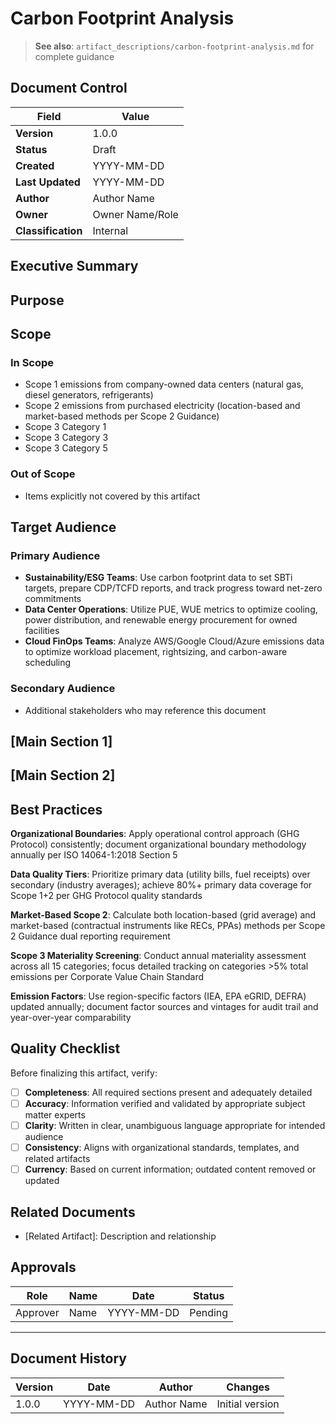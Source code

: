 # Carbon Footprint Analysis

> **See also**: `artifact_descriptions/carbon-footprint-analysis.md` for complete guidance

## Document Control

| Field | Value |
|-------|-------|
| **Version** | 1.0.0 |
| **Status** | Draft |
| **Created** | YYYY-MM-DD |
| **Last Updated** | YYYY-MM-DD |
| **Author** | Author Name |
| **Owner** | Owner Name/Role |
| **Classification** | Internal |

## Executive Summary

<!-- Provide a 2-3 paragraph overview for executive audience -->
<!-- What is this document about and why does it matter? -->

## Purpose

<!-- Quantifies organizational GHG emissions across Scope 1 (direct operations), Scope 2 (purchased electricity), and Scope 3 (value chain) following GHG Protocol Corporate Standard and ISO 14064-1:2018, e... -->

## Scope

### In Scope

- Scope 1 emissions from company-owned data centers (natural gas, diesel generators, refrigerants)
- Scope 2 emissions from purchased electricity (location-based and market-based methods per Scope 2 Guidance)
- Scope 3 Category 1
- Scope 3 Category 3
- Scope 3 Category 5

### Out of Scope

- Items explicitly not covered by this artifact

## Target Audience

### Primary Audience

- **Sustainability/ESG Teams**: Use carbon footprint data to set SBTi targets, prepare CDP/TCFD reports, and track progress toward net-zero commitments
- **Data Center Operations**: Utilize PUE, WUE metrics to optimize cooling, power distribution, and renewable energy procurement for owned facilities
- **Cloud FinOps Teams**: Analyze AWS/Google Cloud/Azure emissions data to optimize workload placement, rightsizing, and carbon-aware scheduling

### Secondary Audience

- Additional stakeholders who may reference this document

## [Main Section 1]

<!-- Complete this section with artifact-specific content -->
<!-- Refer to the artifact description for required structure -->

## [Main Section 2]

<!-- Add additional sections as needed -->

## Best Practices

**Organizational Boundaries**: Apply operational control approach (GHG Protocol) consistently; document organizational boundary methodology annually per ISO 14064-1:2018 Section 5

**Data Quality Tiers**: Prioritize primary data (utility bills, fuel receipts) over secondary (industry averages); achieve 80%+ primary data coverage for Scope 1+2 per GHG Protocol quality standards

**Market-Based Scope 2**: Calculate both location-based (grid average) and market-based (contractual instruments like RECs, PPAs) methods per Scope 2 Guidance dual reporting requirement

**Scope 3 Materiality Screening**: Conduct annual materiality assessment across all 15 categories; focus detailed tracking on categories >5% total emissions per Corporate Value Chain Standard

**Emission Factors**: Use region-specific factors (IEA, EPA eGRID, DEFRA) updated annually; document factor sources and vintages for audit trail and year-over-year comparability

## Quality Checklist

Before finalizing this artifact, verify:

- [ ] **Completeness**: All required sections present and adequately detailed
- [ ] **Accuracy**: Information verified and validated by appropriate subject matter experts
- [ ] **Clarity**: Written in clear, unambiguous language appropriate for intended audience
- [ ] **Consistency**: Aligns with organizational standards, templates, and related artifacts
- [ ] **Currency**: Based on current information; outdated content removed or updated

## Related Documents

- [Related Artifact]: Description and relationship

## Approvals

| Role | Name | Date | Status |
|------|------|------|--------|
| Approver | Name | YYYY-MM-DD | Pending |

---

## Document History

| Version | Date | Author | Changes |
|---------|------|--------|---------|
| 1.0.0 | YYYY-MM-DD | Author Name | Initial version |
